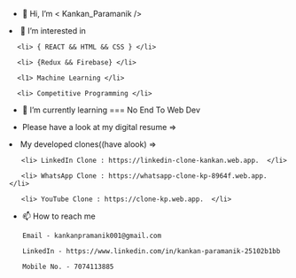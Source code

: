 - 👋 Hi, I’m < Kankan_Paramanik />
 <li>👀 I’m interested in 

      <li> { REACT && HTML && CSS } </li>
      
      <li> {Redux && Firebase} </li>
      
      <l1> Machine Learning </li>
      
      <li> Competitive Programming </li>
      
- 🌱 I’m currently learning 
      === No End To Web Dev
      
- Please have a look at my digital resume =>

<li> My developed clones((have alook) =>

       <li> LinkedIn Clone : https://linkedin-clone-kankan.web.app.  </li>
       
       <li> WhatsApp Clone : https://whatsapp-clone-kp-8964f.web.app. </li>
       
       <li> YouTube Clone : https://clone-kp.web.app.  </li>
 
 
- 📫 How to reach me



      Email - kankanpramanik001@gmail.com
      
      LinkedIn - https://www.linkedin.com/in/kankan-paramanik-25102b1bb
      
      Mobile No. - 7074113885

<!---
Kp31072001/Kp31072001 is a ✨ special ✨ repository because its `README.md` (this file) appears on your GitHub profile.
You can click the Preview link to take a look at your changes.
--->
